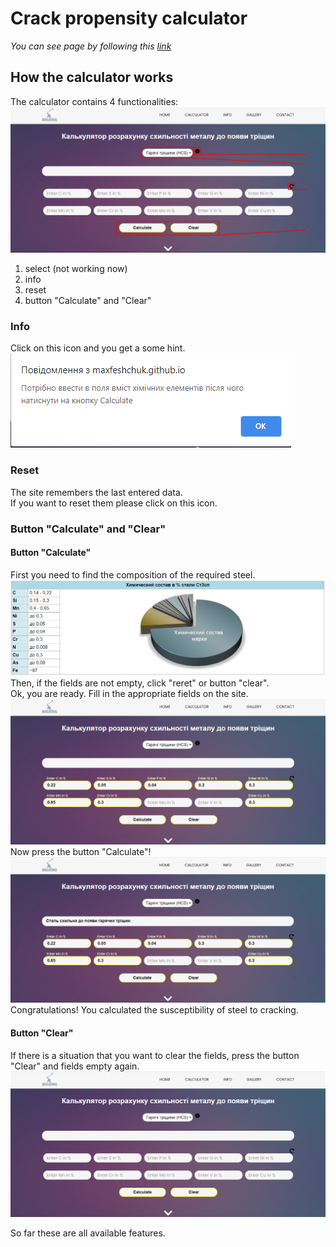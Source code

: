 # Crack propensity calculator
*You can see page by following this [link](https://maxfeshchuk.github.io/calc/)*
## How the calculator works

The calculator contains 4 functionalities:
![fill_fields](calc/images/README_5.png)
1. select (not working now)
2. info
3. reset
4. button "Calculate" and "Clear"

### Info

Click on this icon and you get a some hint.</br>
![fill_fields](calc/images/README_6.png)

### Reset

The site remembers the last entered data.</br>
If you want to reset them please click on this icon.

### Button "Calculate" and "Clear"

#### Button "Calculate"

First you need to find the composition of the required steel.</br>
![composition](calc/images/README_1.png)
Then, if the fields are not empty, click "reret" or button "clear".</br> 
Ok, you are ready. Fill in the appropriate fields on the site.</br>
![fill_fields](calc/images/README_2.png)
Now press the button "Calculate"!</br>
![fill_fields](calc/images/README_3.png)
Congratulations! You calculated the susceptibility of steel to cracking.

#### Button "Clear"

If there is a situation that you want to clear the fields, press the button "Clear"
and fields empty again.
![fill_fields](calc/images/README_4.png)

So far these are all available features.